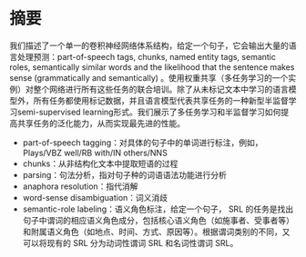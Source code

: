 # 摘要
我们描述了一个单一的卷积神经网络体系结构，给定一个句子，它会输出大量的语言处理预测：part-of-speech tags, chunks, named entity tags, semantic roles, semantically similar words and the likelihood that the sentence makes sense (grammatically and semantically) 。使用权重共享（多任务学习的一个实例）对整个网络进行所有这些任务的联合培训。除了从未标记文本中学习的语言模型外，所有任务都使用标记数据，并且语言模型代表共享任务的一种新型半监督学习semi-supervised learning形式。我们展示了多任务学习和半监督学习如何提高共享任务的泛化能力，从而实现最先进的性能。
- part-of-speech tagging：对具体的句子中的单词进行标注，例如，Plays/VBZ well/RB with/IN others/NNS
- chunks：从非结构化文本中提取短语的过程
- parsing：句法分析，指对句子种的词语语法功能进行分析
- anaphora resolution：指代消解
- word-sense disambiguation：词义消歧
- semantic-role labeling：语义角色标注，给定一个句子， SRL 的任务是找出句子中谓词的相应语义角色成分，包括核心语义角色（如施事者、受事者等） 和附属语义角色（如地点、时间、方式、原因等）。根据谓词类别的不同，又可以将现有的 SRL 分为动词性谓词 SRL 和名词性谓词 SRL。

# 
